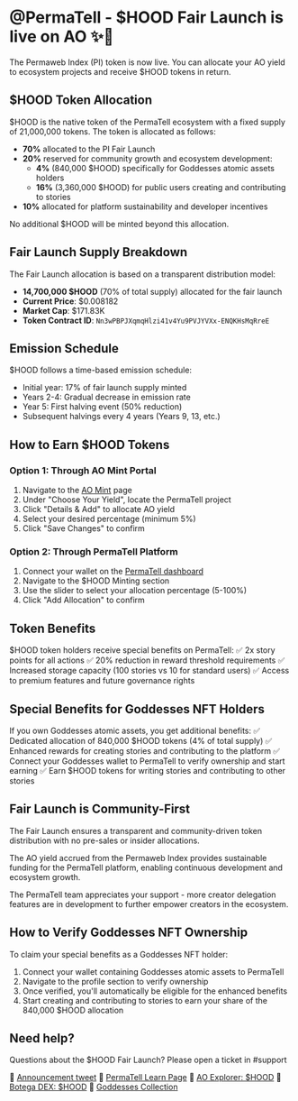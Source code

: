 # @PermaTell - $HOOD Fair Launch is live on AO ✨📢

The Permaweb Index (PI) token is now live. You can allocate your AO yield to ecosystem projects and receive $HOOD tokens in return.

## $HOOD Token Allocation

$HOOD is the native token of the PermaTell ecosystem with a fixed supply of 21,000,000 tokens. The token is allocated as follows:

- **70%** allocated to the PI Fair Launch
- **20%** reserved for community growth and ecosystem development:
  - **4%** (840,000 $HOOD) specifically for Goddesses atomic assets holders
  - **16%** (3,360,000 $HOOD) for public users creating and contributing to stories
- **10%** allocated for platform sustainability and developer incentives

No additional $HOOD will be minted beyond this allocation.

## Fair Launch Supply Breakdown

The Fair Launch allocation is based on a transparent distribution model:
- **14,700,000 $HOOD** (70% of total supply) allocated for the fair launch
- **Current Price**: $0.008182
- **Market Cap**: $171.83K
- **Token Contract ID**: `Nn3wPBPJXqmqHlzi41v4Yu9PVJYVXx-ENQKHsMqRreE`

## Emission Schedule

$HOOD follows a time-based emission schedule:
- Initial year: 17% of fair launch supply minted
- Years 2-4: Gradual decrease in emission rate
- Year 5: First halving event (50% reduction)
- Subsequent halvings every 4 years (Years 9, 13, etc.)

## How to Earn $HOOD Tokens

### Option 1: Through AO Mint Portal
1. Navigate to the [AO Mint](https://ao.arweave.net/#/mint/deposits/) page
2. Under "Choose Your Yield", locate the PermaTell project
3. Click "Details & Add" to allocate AO yield
4. Select your desired percentage (minimum 5%)
5. Click "Save Changes" to confirm

### Option 2: Through PermaTell Platform
1. Connect your wallet on the [PermaTell dashboard](https://permatell.vercel.app/dashboard)
2. Navigate to the $HOOD Minting section
3. Use the slider to select your allocation percentage (5-100%)
4. Click "Add Allocation" to confirm

## Token Benefits

$HOOD token holders receive special benefits on PermaTell:
✅ 2x story points for all actions
✅ 20% reduction in reward threshold requirements
✅ Increased storage capacity (100 stories vs 10 for standard users)
✅ Access to premium features and future governance rights

## Special Benefits for Goddesses NFT Holders

If you own Goddesses atomic assets, you get additional benefits:
✅ Dedicated allocation of 840,000 $HOOD tokens (4% of total supply)
✅ Enhanced rewards for creating stories and contributing to the platform
✅ Connect your Goddesses wallet to PermaTell to verify ownership and start earning
✅ Earn $HOOD tokens for writing stories and contributing to other stories

## Fair Launch is Community-First

The Fair Launch ensures a transparent and community-driven token distribution with no pre-sales or insider allocations.

The AO yield accrued from the Permaweb Index provides sustainable funding for the PermaTell platform, enabling continuous development and ecosystem growth.

The PermaTell team appreciates your support - more creator delegation features are in development to further empower creators in the ecosystem.

## How to Verify Goddesses NFT Ownership

To claim your special benefits as a Goddesses NFT holder:
1. Connect your wallet containing Goddesses atomic assets to PermaTell
2. Navigate to the profile section to verify ownership 
3. Once verified, you'll automatically be eligible for the enhanced benefits
4. Start creating and contributing to stories to earn your share of the 840,000 $HOOD allocation

## Need help?
Questions about the $HOOD Fair Launch? Please open a ticket in #support

🔗 [Announcement tweet](https://twitter.com/PermaTell/status/1769283747385831835)
🔗 [PermaTell Learn Page](https://permatell.vercel.app/mint-guide)
🔗 [AO Explorer: $HOOD](https://www.ao.link/#/token/Nn3wPBPJXqmqHlzi41v4Yu9PVJYVXx-ENQKHsMqRreE)
🔗 [Botega DEX: $HOOD](https://botega.arweave.net/#/swap?from=xU9zFkq3X2ZQ6olwNVvr1vUWIjc3kXTWr7xKQD6dh10&to=Nn3wPBPJXqmqHlzi41v4Yu9PVJYVXx-ENQKHsMqRreE)
🔗 [Goddesses Collection](https://arweave.net/nrlDGVXsDo2qQxXAqERVlWyO_4dX0WsYZu9tv0ddHEo)
